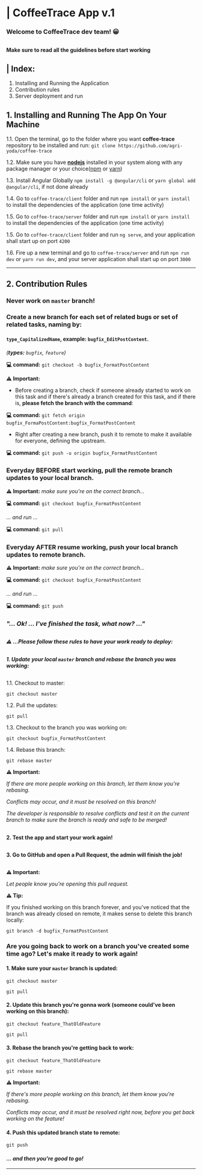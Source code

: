 # |  CoffeeTrace App v.1
###  Welcome to CoffeeTrace dev team!  😀  

##  


####  Make sure to read all the guidelines before start working


## | Index: 
1. Installing and Running the Application
2. Contribution rules
3. Server deployment and run

## 1. Installing and Running The App On Your Machine

1.1.  Open the terminal, go to the folder where you want **coffee-trace** repository to be installed and run:
`git clone https://github.com/agri-yoda/coffee-trace`

1.2.  Make sure you have **[nodejs](https://nodejs.org/en/download/)** installed in your system along with any package manager or your choice([npm](https://nodejs.org/en/download/) or [yarn](https://classic.yarnpkg.com/en/docs/install/))

1.3.  Install Angular Globally `npm install -g @angular/cli` or `yarn global add @angular/cli`, if not done already

1.4.  Go to `coffee-trace/client` folder and run `npm install` or `yarn install` to install the dependencies of the application (one time activity)

1.5.  Go to `coffee-trace/server` folder and run `npm install` or `yarn install` to install the dependencies of the application (one time activity)

1.5.  Go to `coffee-trace/client` folder and run `ng serve`, and your application shall start up on port `4200`

1.6.  Fire up a new terminal and go to `coffee-trace/server` and run `npn run dev` or `yarn run dev`, and your server application shall start up on port `3000`

---

## 2. Contribution Rules


### Never work on `master` branch!


### Create a new branch for each set of related bugs or set of related tasks, naming by:


####  `type_CapitalizedName`, example: `bugfix_EditPostContent`.


*(**types:** `bugfix`, `feature`)*


**💻 command:** `git checkout -b bugfix_FormatPostContent`


**⚠️ Important:**

*  Before creating a branch, check if someone already started to work on this task and if there's already a branch created for this task, and if there is, **please fetch the branch with the command**:

**💻 command:** `git fetch origin bugfix_FormaPostContent:bugfix_FormatPostContent`

* Right after creating a new branch, push it to remote to make it available for everyone, defining the upstream.

**💻 command:** `git push -u origin bugfix_FormatPostContent`


### Everyday BEFORE start working, pull the remote branch updates to your local branch.


**⚠️ Important:** *make sure you're on the correct branch...*

**💻 command:** `git checkout bugfix_FormatPostContent`

*... and run ...*

**💻 command:** `git pull`


### Everyday AFTER resume working, push your local branch updates to remote branch.


**⚠️ Important:** *make sure you're on the correct branch...*

**💻 command:** `git checkout bugfix_FormatPostContent`

*... and run ...*

**💻 command:** `git push`


### *"... Ok! ... I've finished the task, what now? ..."* 

##  

#### *⚠️ ...Please follow these rules to have your work ready to deploy:*

##  

#### *1. Update your local `master` branch and rebase the branch you was working:*

##  

1.1. Checkout to master:

`git checkout master`

1.2. Pull the updates:

`git pull`

1.3. Checkout to the branch you was working on:

`git checkout bugfix_FormatPostContent`

1.4. Rebase this branch:

`git rebase master`


**⚠️ Important:** 

*If there are more people working on this branch, let them know you're rebasing.*

*Conflicts may occur, and it must be resolved on this branch!*

*The developer is responsible to resolve conflicts and test it on the current branch to make sure the branch is ready and safe to be merged!*

##  


#### 2. Test the app and start your work again!

##  


#### 3. Go to GitHub and open a Pull Request, the admin will finish the job!

##  


**⚠️ Important:** 

*Let people know you're opening this pull request.*


**⚠️ Tip:** 

If you finished working on this branch forever, and you've noticed that the branch was  already closed on remote, it makes sense to delete this branch locally:

`git branch -d bugfix_FormatPostContent`


### Are you going back to work on a branch you've created some time ago? Let's make it ready to work again!


#### 1. Make sure your `master` branch is updated:

`git checkout master`

`git pull`


#### 2. Update this branch you're gonna work (someone could've been working on this branch):

`git checkout feature_ThatOldFeature`

`git pull`


#### 3. Rebase the branch you're getting back to work:

`git checkout feature_ThatOldFeature`

`git rebase master`


**⚠️ Important:** 

*If there's more people working on this branch, let them know you're rebasing.*

*Conflicts may occur, and it must be resolved right now, before you get back working on the feature!*


#### 4. Push this updated branch state to remote:

`git push`

#### *... and then you're good to go!*

---


